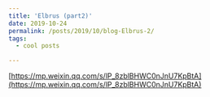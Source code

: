 ```yaml
---
title: 'Elbrus (part2)'
date: 2019-10-24
permalink: /posts/2019/10/blog-Elbrus-2/
tags:
  - cool posts

---
```


[https://mp.weixin.qq.com/s/lP_8zblBHWC0nJnU7KpBtA](https://mp.weixin.qq.com/s/lP_8zblBHWC0nJnU7KpBtA)
